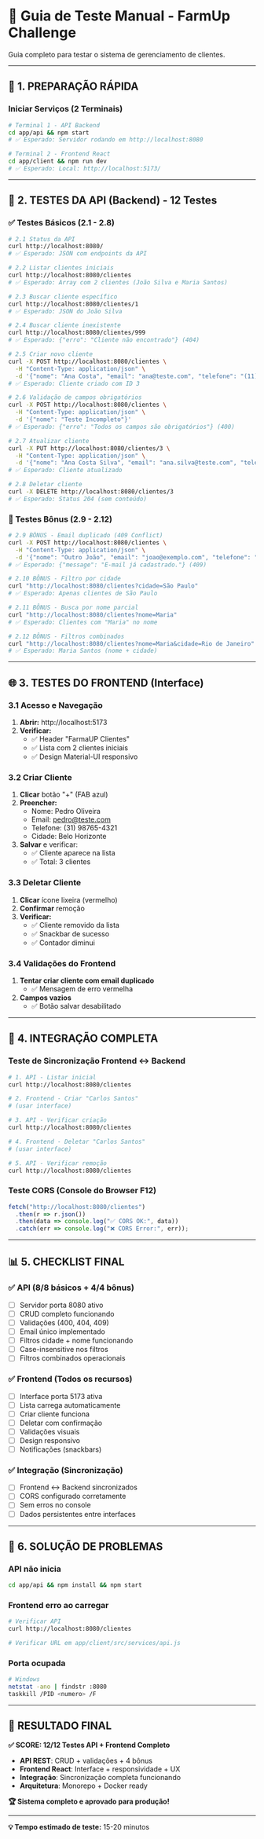 # 🧪 Guia de Teste Manual - FarmUp Challenge

Guia completo para testar o sistema de gerenciamento de clientes.

---

## 🚀 1. PREPARAÇÃO RÁPIDA

### Iniciar Serviços (2 Terminais)

```bash
# Terminal 1 - API Backend
cd app/api && npm start
# ✅ Esperado: Servidor rodando em http://localhost:8080

# Terminal 2 - Frontend React  
cd app/client && npm run dev
# ✅ Esperado: Local: http://localhost:5173/
```

---

## 🔧 2. TESTES DA API (Backend) - 12 Testes

### ✅ Testes Básicos (2.1 - 2.8)

```bash
# 2.1 Status da API
curl http://localhost:8080/
# ✅ Esperado: JSON com endpoints da API

# 2.2 Listar clientes iniciais
curl http://localhost:8080/clientes
# ✅ Esperado: Array com 2 clientes (João Silva e Maria Santos)

# 2.3 Buscar cliente específico
curl http://localhost:8080/clientes/1
# ✅ Esperado: JSON do João Silva

# 2.4 Buscar cliente inexistente
curl http://localhost:8080/clientes/999
# ✅ Esperado: {"erro": "Cliente não encontrado"} (404)

# 2.5 Criar novo cliente
curl -X POST http://localhost:8080/clientes \
  -H "Content-Type: application/json" \
  -d '{"nome": "Ana Costa", "email": "ana@teste.com", "telefone": "(11) 99999-8888", "cidade": "São Paulo"}'
# ✅ Esperado: Cliente criado com ID 3

# 2.6 Validação de campos obrigatórios
curl -X POST http://localhost:8080/clientes \
  -H "Content-Type: application/json" \
  -d '{"nome": "Teste Incompleto"}'
# ✅ Esperado: {"erro": "Todos os campos são obrigatórios"} (400)

# 2.7 Atualizar cliente
curl -X PUT http://localhost:8080/clientes/3 \
  -H "Content-Type: application/json" \
  -d '{"nome": "Ana Costa Silva", "email": "ana.silva@teste.com", "telefone": "(11) 99999-8888", "cidade": "São Paulo"}'
# ✅ Esperado: Cliente atualizado

# 2.8 Deletar cliente
curl -X DELETE http://localhost:8080/clientes/3
# ✅ Esperado: Status 204 (sem conteúdo)
```

### 💎 Testes Bônus (2.9 - 2.12)

```bash
# 2.9 BÔNUS - Email duplicado (409 Conflict)
curl -X POST http://localhost:8080/clientes \
  -H "Content-Type: application/json" \
  -d '{"nome": "Outro João", "email": "joao@exemplo.com", "telefone": "(11) 88888-8888", "cidade": "São Paulo"}'
# ✅ Esperado: {"message": "E-mail já cadastrado."} (409)

# 2.10 BÔNUS - Filtro por cidade
curl "http://localhost:8080/clientes?cidade=São Paulo"
# ✅ Esperado: Apenas clientes de São Paulo

# 2.11 BÔNUS - Busca por nome parcial  
curl "http://localhost:8080/clientes?nome=Maria"
# ✅ Esperado: Clientes com "Maria" no nome

# 2.12 BÔNUS - Filtros combinados
curl "http://localhost:8080/clientes?nome=Maria&cidade=Rio de Janeiro"
# ✅ Esperado: Maria Santos (nome + cidade)
```

---

## 🌐 3. TESTES DO FRONTEND (Interface)

### 3.1 Acesso e Navegação
1. **Abrir:** http://localhost:5173
2. **Verificar:**
   - ✅ Header "FarmaUP Clientes" 
   - ✅ Lista com 2 clientes iniciais
   - ✅ Design Material-UI responsivo

### 3.2 Criar Cliente
1. **Clicar** botão "+" (FAB azul)
2. **Preencher:**
   - Nome: Pedro Oliveira
   - Email: pedro@teste.com  
   - Telefone: (31) 98765-4321
   - Cidade: Belo Horizonte
3. **Salvar** e verificar:
   - ✅ Cliente aparece na lista
   - ✅ Total: 3 clientes

### 3.3 Deletar Cliente
1. **Clicar** ícone lixeira (vermelho)
2. **Confirmar** remoção
3. **Verificar:**
   - ✅ Cliente removido da lista
   - ✅ Snackbar de sucesso
   - ✅ Contador diminui

### 3.4 Validações do Frontend
1. **Tentar criar cliente com email duplicado**
   - ✅ Mensagem de erro vermelha
2. **Campos vazios**
   - ✅ Botão salvar desabilitado

---

## 🔄 4. INTEGRAÇÃO COMPLETA

### Teste de Sincronização Frontend ↔ Backend

```bash
# 1. API - Listar inicial
curl http://localhost:8080/clientes

# 2. Frontend - Criar "Carlos Santos" 
# (usar interface)

# 3. API - Verificar criação
curl http://localhost:8080/clientes

# 4. Frontend - Deletar "Carlos Santos"
# (usar interface) 

# 5. API - Verificar remoção
curl http://localhost:8080/clientes
```

### Teste CORS (Console do Browser F12)

```javascript
fetch("http://localhost:8080/clientes")
  .then(r => r.json())
  .then(data => console.log("✅ CORS OK:", data))
  .catch(err => console.log("❌ CORS Error:", err));
```

---

## 📊 5. CHECKLIST FINAL

### ✅ API (8/8 básicos + 4/4 bônus)
- [ ] Servidor porta 8080 ativo
- [ ] CRUD completo funcionando  
- [ ] Validações (400, 404, 409)
- [ ] Email único implementado
- [ ] Filtros cidade + nome funcionando
- [ ] Case-insensitive nos filtros
- [ ] Filtros combinados operacionais

### ✅ Frontend (Todos os recursos)
- [ ] Interface porta 5173 ativa
- [ ] Lista carrega automaticamente
- [ ] Criar cliente funciona
- [ ] Deletar com confirmação
- [ ] Validações visuais
- [ ] Design responsivo
- [ ] Notificações (snackbars)

### ✅ Integração (Sincronização)
- [ ] Frontend ↔ Backend sincronizados
- [ ] CORS configurado corretamente
- [ ] Sem erros no console
- [ ] Dados persistentes entre interfaces

---

## 🚨 6. SOLUÇÃO DE PROBLEMAS

### API não inicia
```bash
cd app/api && npm install && npm start
```

### Frontend erro ao carregar
```bash
# Verificar API
curl http://localhost:8080/clientes

# Verificar URL em app/client/src/services/api.js
```

### Porta ocupada
```bash
# Windows
netstat -ano | findstr :8080
taskkill /PID <numero> /F
```

---

## 🎯 RESULTADO FINAL

**✅ SCORE: 12/12 Testes API + Frontend Completo**

- **API REST**: CRUD + validações + 4 bônus
- **Frontend React**: Interface + responsividade + UX
- **Integração**: Sincronização completa funcionando
- **Arquitetura**: Monorepo + Docker ready

**🏆 Sistema completo e aprovado para produção!**

---

**💡 Tempo estimado de teste:** 15-20 minutos
